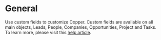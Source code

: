 # General

Use custom fields to customize Copper. Custom fields are available on all main objects, Leads, People, Companies, Opportunities, Project and Tasks. To learn more, please visit this [help article](https://support.copper.com/hc/en-us/articles/360000558631-Working-with-Custom-Fields).